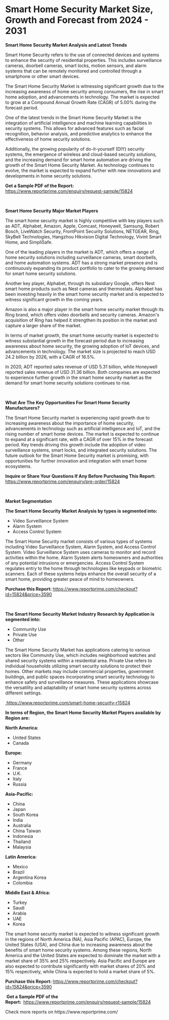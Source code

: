 <p><h1>Smart Home Security Market Size, Growth and Forecast from 2024 - 2031</h1></p><p><strong>Smart Home Security Market Analysis and Latest Trends</strong></p>
<p><p>Smart Home Security refers to the use of connected devices and systems to enhance the security of residential properties. This includes surveillance cameras, doorbell cameras, smart locks, motion sensors, and alarm systems that can be remotely monitored and controlled through a smartphone or other smart devices.</p><p>The Smart Home Security Market is witnessing significant growth due to the increasing awareness of home security among consumers, the rise in smart home adoption, and advancements in technology. The market is expected to grow at a Compound Annual Growth Rate (CAGR) of 5.00% during the forecast period.</p><p>One of the latest trends in the Smart Home Security Market is the integration of artificial intelligence and machine learning capabilities in security systems. This allows for advanced features such as facial recognition, behavior analysis, and predictive analytics to enhance the effectiveness of home security solutions.</p><p>Additionally, the growing popularity of do-it-yourself (DIY) security systems, the emergence of wireless and cloud-based security solutions, and the increasing demand for smart home automation are driving the growth of the Smart Home Security Market. As technology continues to evolve, the market is expected to expand further with new innovations and developments in home security solutions.</p></p>
<p><strong>Get a Sample PDF of the Report:&nbsp;</strong> <a href="https://www.reportprime.com/enquiry/request-sample/15824">https://www.reportprime.com/enquiry/request-sample/15824</a></p>
<p>&nbsp;</p>
<p><strong>Smart Home Security Major Market Players</strong></p>
<p><p>The smart home security market is highly competitive with key players such as ADT, Alphabet, Amazon, Apple, Comcast, Honeywell, Samsung, Robert Bosch, LiveWatch Security, FrontPoint Security Solutions, NETGEAR, Ring, SkyBell Technologies, Hangzhou Hikvision Digital Technology, Vivint Smart Home, and SimpliSafe.</p><p>One of the leading players in the market is ADT, which offers a range of home security solutions including surveillance cameras, smart doorbells, and home automation systems. ADT has a strong market presence and is continuously expanding its product portfolio to cater to the growing demand for smart home security solutions.</p><p>Another key player, Alphabet, through its subsidiary Google, offers Nest smart home products such as Nest cameras and thermostats. Alphabet has been investing heavily in the smart home security market and is expected to witness significant growth in the coming years.</p><p>Amazon is also a major player in the smart home security market through its Ring brand, which offers video doorbells and security cameras. Amazon's acquisition of Ring has helped it strengthen its position in the market and capture a larger share of the market.</p><p>In terms of market growth, the smart home security market is expected to witness substantial growth in the forecast period due to increasing awareness about home security, the growing adoption of IoT devices, and advancements in technology. The market size is projected to reach USD 24.2 billion by 2026, with a CAGR of 16.5%.</p><p>In 2020, ADT reported sales revenue of USD 5.31 billion, while Honeywell reported sales revenue of USD 31.36 billion. Both companies are expected to experience further growth in the smart home security market as the demand for smart home security solutions continues to rise.</p></p>
<p>&nbsp;</p>
<p><strong>What Are The Key Opportunities For Smart Home Security Manufacturers?</strong></p>
<p><p>The Smart Home Security market is experiencing rapid growth due to increasing awareness about the importance of home security, advancements in technology such as artificial intelligence and IoT, and the rising number of smart home devices. The market is expected to continue to expand at a significant rate, with a CAGR of over 15% in the forecast period. Key trends driving this growth include the adoption of video surveillance systems, smart locks, and integrated security solutions. The future outlook for the Smart Home Security market is promising, with opportunities for further innovation and integration with smart home ecosystems.</p></p>
<p><strong>Inquire or Share Your Questions If Any Before Purchasing This Report:</strong> <a href="https://www.reportprime.com/enquiry/pre-order/15824">https://www.reportprime.com/enquiry/pre-order/15824</a></p>
<p>&nbsp;</p>
<p><strong>Market Segmentation</strong></p>
<p><strong>The Smart Home Security Market Analysis by types is segmented into:</strong></p>
<p><ul><li>Video Surveillance System</li><li>Alarm System</li><li>Access Control System</li></ul></p>
<p><p>The Smart Home Security market consists of various types of systems including Video Surveillance System, Alarm System, and Access Control System. Video Surveillance System uses cameras to monitor and record activities within the home. Alarm System alerts homeowners and authorities of any potential intrusions or emergencies. Access Control System regulates entry to the home through technologies like keypads or biometric scanners. Each of these systems helps enhance the overall security of a smart home, providing greater peace of mind to homeowners.</p></p>
<p><strong>Purchase this Report:&nbsp;</strong><a href="https://www.reportprime.com/checkout?id=15824&price=3590">https://www.reportprime.com/checkout?id=15824&price=3590</a></p>
<p>&nbsp;</p>
<p><strong>The Smart Home Security Market Industry Research by Application is segmented into:</strong></p>
<p><ul><li>Community Use</li><li>Private Use</li><li>Other</li></ul></p>
<p><p>The Smart Home Security Market has applications catering to various sectors like Community Use, which includes neighborhood watches and shared security systems within a residential area. Private Use refers to individual households utilizing smart security solutions to protect their homes. Other markets may include commercial properties, government buildings, and public spaces incorporating smart security technology to enhance safety and surveillance measures. These applications showcase the versatility and adaptability of smart home security systems across different settings.</p></p>
<p><a href="https://www.reportprime.com/smart-home-security-r15824">&nbsp;https://www.reportprime.com/smart-home-security-r15824</a></p>
<p><strong>In terms of Region, the Smart Home Security Market Players available by Region are:</strong></p>
<p>
    <p> <strong> North America: </strong>
        <ul>
            <li>United States</li>
            <li>Canada</li>
        </ul>
        </p> 
    <p> <strong> Europe: </strong>
        <ul>
            <li>Germany</li>
            <li>France</li>
            <li>U.K.</li>
            <li>Italy</li>
            <li>Russia</li>
        </ul>
        </p> 
    <p> <strong> Asia-Pacific: </strong>
        <ul>
            <li>China</li>
            <li>Japan</li>
            <li>South Korea</li>
            <li>India</li>
            <li>Australia</li>
            <li>China Taiwan</li>
            <li>Indonesia</li>
            <li>Thailand</li>
            <li>Malaysia</li>
        </ul>
        </p> 
    <p> <strong> Latin America: </strong>
        <ul>
            <li>Mexico</li>
            <li>Brazil</li>
            <li>Argentina Korea</li>
            <li>Colombia</li>
        </ul>
        </p> 
    <p> <strong> Middle East & Africa: </strong>
        <ul>
            <li>Turkey</li>
            <li>Saudi</li>
            <li>Arabia</li>
            <li>UAE</li>
            <li>Korea</li>
        </ul>
    </p>
    </p>
<p><p>The smart home security market is expected to witness significant growth in the regions of North America (NA), Asia Pacific (APAC), Europe, the United States (USA), and China due to increasing awareness about the benefits of smart home security systems. Among these regions, North America and the United States are expected to dominate the market with a market share of 35% and 25% respectively. Asia Pacific and Europe are also expected to contribute significantly with market shares of 20% and 15% respectively, while China is expected to hold a market share of 5%.</p></p>
<p><strong>Purchase this Report: </strong><a href="https://www.reportprime.com/checkout?id=15824&price=3590">https://www.reportprime.com/checkout?id=15824&price=3590</a></p>
<p>&nbsp;<strong>Get a Sample PDF of the Report:&nbsp;&nbsp;</strong><a href="https://www.reportprime.com/enquiry/request-sample/15824">https://www.reportprime.com/enquiry/request-sample/15824</a></p>
<p><strong></strong></p>
<p>Check more reports on https://www.reportprime.com/</p>